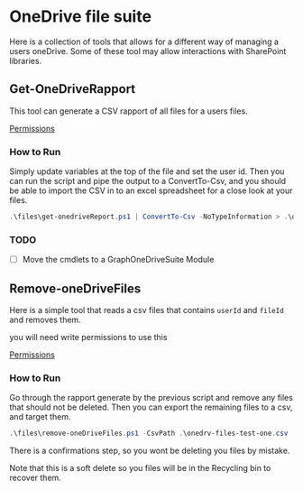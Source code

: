 # OneDrive file suite

Here is a collection of tools that allows for a different way of managing a users oneDrive.
Some of these tool may allow interactions with SharePoint libraries.

## Get-OneDriveRapport

This tool can generate a CSV rapport of all files for a users files.

[Permissions](./service-principle-read.md)

### How to Run

Simply update variables at the top of the file and set the user id.
Then you can run the script and pipe the output to a ConvertTo-Csv, and you should be able to import the CSV in to an excel spreadsheet for a close look at your files.

```powershell
.\files\get-onedriveReport.ps1 | ConvertTo-Csv -NoTypeInformation > .\onedrv-files-test-one.csv
```

### TODO

- [ ] Move the cmdlets to a GraphOneDriveSuite Module

## Remove-oneDriveFiles

Here is a simple tool that reads a csv files that contains `userId` and `fileId` and removes them.

you will need write permissions to use this

[Permissions](./service-principle-read-write.md)

### How to Run

Go through the rapport generate by the previous script and remove any files that should not be deleted. 
Then you can export the remaining files to a csv, and target them.  

```powershell
.\files\remove-oneDriveFiles.ps1 -CsvPath .\onedrv-files-test-one.csv
```
There is a confirmations step, so you wont be deleting you files by mistake.

Note that this is a soft delete so you files will be in the Recycling bin to recover them.


